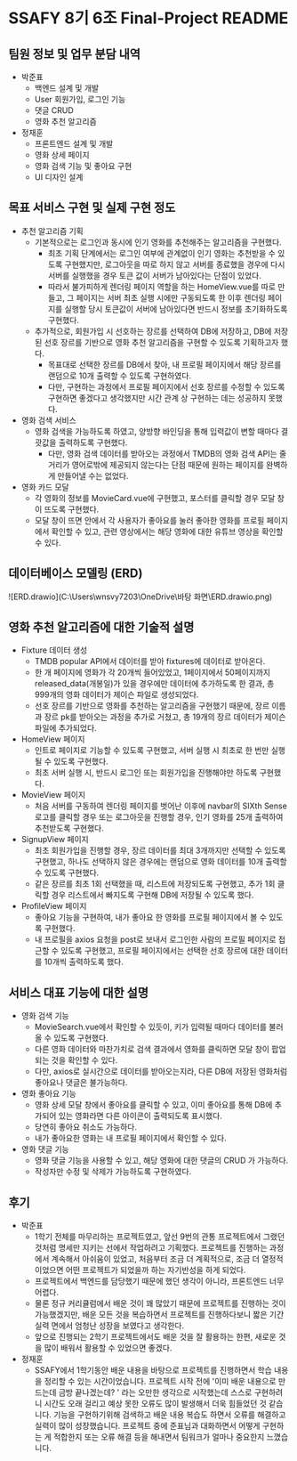 # SSAFY 8기 6조 Final-Project README

## 팀원 정보 및 업무 분담 내역

- 박준표
  - 백엔드 설계 및 개발
  - User 회원가입, 로그인 기능
  - 댓글 CRUD
  - 영화 추천 알고리즘
- 정재훈
  - 프론트엔드 설계 및 개발
  - 영화 상세 페이지
  - 영화 검색 기능 및 좋아요 구현
  - UI 디자인 설계



## 목표 서비스 구현 및 실제 구현 정도

- 추천 알고리즘 기획
  - 기본적으로는 로그인과 동시에 인기 영화를 추천해주는 알고리즘을 구현했다.
    - 최초 기획 단계에서는 로그인 여부에 관계없이 인기 영화는 추천받을 수 있도록 구현했지만, 로그아웃을 따로 하지 않고 서버를 종료했을 경우에 다시 서버를 실행했을 경우 토큰 값이 서버가 남아있다는 단점이 있었다.
    - 따라서 불가피하게 렌더링 페이지 역할을 하는 HomeView.vue를 따로 만들고, 그 페이지는 서버 최초 실행 시에만 구동되도록 한 이후 렌더링 페이지를 실행할 당시 토큰값이 서버에 남아있다면 반드시 정보를 초기화하도록 구현했다.
  - 추가적으로, 회원가입 시 선호하는 장르를 선택하여 DB에 저장하고, DB에 저장된 선호 장르를 기반으로 영화 추천 알고리즘을 구현할 수 있도록 기획하고자 했다.
    - 목표대로 선택한 장르를 DB에서 찾아, 내 프로필 페이지에서 해당 장르를 랜덤으로 10개 출력할 수 있도록 구현하였다.
    - 다만, 구현하는 과정에서 프로필 페이지에서 선호 장르를 수정할 수 있도록 구현하면 좋겠다고 생각했지만 시간 관계 상 구현하는 데는 성공하지 못했다.
- 영화 검색 서비스
  - 영화 검색을 가능하도록 하였고, 양방향 바인딩을 통해 입력값이 변할 때마다 결괏값을 출력하도록 구현했다.
    - 다만, 영화 검색 데이터를 받아오는 과정에서 TMDB의 영화 검색 API는 줄거리가 영어로밖에 제공되지 않는다는 단점 때문에 원하는 페이지를 완벽하게 만들어낼 수는 없었다.
- 영화 카드 모달
  - 각 영화의 정보를 MovieCard.vue에 구현했고, 포스터를 클릭할 경우 모달 창이 뜨도록 구현했다.
  - 모달 창이 뜨면 안에서 각 사용자가 좋아요를 눌러 좋아한 영화를 프로필 페이지에서 확인할 수 있고, 관련 영상에서는 해당 영화에 대한 유튜브 영상을 확인할 수 있다.



## 데이터베이스 모델링 (ERD)

![ERD.drawio](C:\Users\wnsvy7203\OneDrive\바탕 화면\ERD.drawio.png)



## 영화 추천 알고리즘에 대한 기술적 설명

- Fixture 데이터 생성
  - TMDB popular API에서 데이터를 받아 fixtures에 데이터로 받아온다.
  - 한 개 페이지에 영화가 각 20개씩 들어있었고, 1페이지에서 50페이지까지 released_data(개봉일)가 있을 경우에만 데이터에 추가하도록 한 결과, 총 999개의 영화 데이터가 제이슨 파일로 생성되었다.
  - 선호 장르를 기반으로 영화를 추천하는 알고리즘을 구현했기 때문에, 장르 이름과 장르 pk를 받아오는 과정을 추가로 거쳤고, 총 19개의 장르 데이터가 제이슨 파일에 추가되었다.
- HomeView 페이지
  - 인트로 페이지로 기능할 수 있도록 구현했고, 서버 실행 시 최초로 한 번만 실행될 수 있도록 구현했다.
  - 최초 서버 실행 시, 반드시 로그인 또는 회원가입을 진행해야만 하도록 구현했다.
- MovieView 페이지
  - 처음 서버를 구동하여 렌더링 페이지를 벗어난 이후에 navbar의 SIXth Sense 로고를 클릭할 경우 또는 로그아웃을 진행할 경우, 인기 영화를 25개 출력하여 추천받도록 구현했다.
- SignupView 페이지
  - 최초 회원가입을 진행할 경우, 장르 데이터를 최대 3개까지만 선택할 수 있도록 구현했고, 하나도 선택하지 않은 경우에는 랜덤으로 영화 데이터를 10개 출력할 수 있도록 구현했다.
  - 같은 장르를 최초 1회 선택했을 때, 리스트에 저장되도록 구현했고, 추가 1회 클릭할 경우 리스트에서 빠지도록 구현해 DB에 저장될 수 있도록 했다.
- ProfileView 페이지
  - 좋아요 기능을 구현하여, 내가 좋아요 한 영화를 프로필 페이지에서 볼 수 있도록 구현했다.
  - 내 프로필을 axios 요청을 post로 보내서 로그인한 사람의 프로필 페이지로 접근할 수 있도록 구현했고, 프로필 페이지에서는 선택한 선호 장르에 대한 데이터를 10개씩 출력하도록 했다.



## 서비스 대표 기능에 대한 설명

- 영화 검색 기능
  - MovieSearch.vue에서 확인할 수 있듯이, 키가 입력될 때마다 데이터를 불러올 수 있도록 구현했다.
  - 다른 영화 데이터와 마찬가치로 검색 결과에서 영화를 클릭하면 모달 창이 팝업되는 것을 확인할 수 있다.
  - 다만, axios로 실시간으로 데이터를 받아오는지라, 다른 DB에 저장된 영화처럼 좋아요나 댓글은 불가능하다.
- 영화 좋아요 기능
  - 영화 상세 모달 창에서 좋아요를 클릭할 수 있고, 이미 좋아요를 통해 DB에 추가되어 있는 영화라면 다른 아이콘이 출력되도록 표시했다.
  - 당연히 좋아요 취소도 가능하다.
  - 내가 좋아요한 영화는 내 프로필 페이지에서 확인할 수 있다.
- 영화 댓글 기능
  - 영화 댓글 기능을 사용할 수 있고, 해당 영화에 대한 댓글의 CRUD 가 가능하다. 
  - 작성자만 수정 및 삭제가 가능하도록 구현하였다.



## 후기

- 박준표
  - 1학기 전체를 마무리하는 프로젝트였고, 앞선 9번의 관통 프로젝트에서 그랬던 것처럼 명세만 지키는 선에서 작업하려고 기획했다. 프로젝트를 진행하는 과정에서 계속해서 아쉬움이 있었고, 처음부터 조금 더 계획적으로, 조금 더 열정적이었으면 어떤 프로젝트가 되었을까 하는 자기반성을 하게 되었다.
  - 프로젝트에서 백엔드를 담당했기 때문에 했던 생각이 아니라, 프론트엔드 너무 어렵다.
  - 물론 정규 커리큘럼에서 배운 것이 꽤 많았기 때문에 프로젝트를 진행하는 것이 가능했겠지만, 배운 모든 것을 복습하면서 프로젝트를 진행하다보니 짧은 기간 실력 면에서 엄청난 성장을 보였다고 생각한다.
  - 앞으로 진행되는 2학기 프로젝트에서도 배운 것을 잘 활용하는 한편, 새로운 것을 많이 배워서 활용할 수 있었으면 좋겠다.
- 정재훈
  - SSAFY에서 1학기동안 배운 내용을 바탕으로 프로젝트를 진행하면서 학습 내용을 정리할 수 있는 시간이었습니다.  프로젝트 시작 전에 '이미 배운 내용으로 만드는데 금방 끝나겠는데? ' 라는 오만한 생각으로 시작했는데 스스로 구현하려니 시간도 오래 걸리고 예상 못한 오류도 많이 발생해서 더욱 힘들었던 것 같습니다.  기능을 구현하기위해 검색하고 배운 내용 복습도 하면서 오류를 해결하고 실력이 많이 성장했습니다.  프로젝트 중에 준표님과 대화하면서 어떻게 구현하는 게 적합한지 또는 오류 해결 등을 해내면서 팀워크가 얼마나 중요한지 느꼈습니다.
